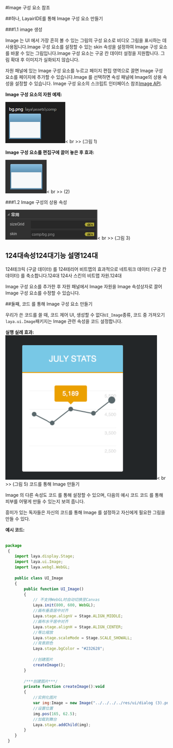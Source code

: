#Image 구성 요소 참조



##하나, LayairIDE를 통해 Image 구성 요소 만들기

###1.1 image 생성

Image 는 UI 에서 가장 흔히 볼 수 있는 그림의 구성 요소로 비디오 그림을 표시하는 데 사용됩니다.Image 구성 요소를 설정할 수 있는 skin 속성을 설정하여 Image 구성 요소를 바꿀 수 있는 그림입니다.Image 구성 요소는 구궁 칸 데이터 설정을 지원합니다. 그림 확대 후 이미지가 실화되지 않습니다.

자원 패널에 있는 Image 구성 요소를 누르고 페이지 편집 영역으로 끌면 Image 구성 요소를 페이지에 추가할 수 있습니다.Image 를 선택하면 속성 패널에 Image의 상용 속성을 설정할 수 있습니다.
Image 구성 요소의 스크립트 인터페이스 참조[Image API](http://layaair.ldc.layabox.com/api/index.html?category=Core&class=laya.ui.Image).

​**Image 구성 요소의 자원 예제:**

​![图片0.png](img/1.png)< br >>
(그림 1)

​**Image 구성 요소를 편집구에 끌어 놓은 후 효과:**

​![图片0.png](img/2.png)< br >>
(2)

###1.2 Image 구성의 상용 속성

​![图片0.png](img/3.png)< br >>
(그림 3)

124대**속성**124대**기능 설명**124대
--------------------------------------------------------------------------------------------------------------------------------------------------------------------------------------
124테크릭 (구글 데이터) 를 124테리어 비트맵의 효과적으로 네트워크 데이터 (구궁 칸 데이터) 를 축소합니다.124대
124사 스킨의 비트맵 자원.124대

Image 구성 요소를 추가한 후 자원 패널에서 Image 자원을 Image 속성상자로 끌어 Image 구성 요소를 수정할 수 있습니다.

##둘째, 코드 를 통해 Image 구성 요소 만들기

우리가 쓴 코드를 쓸 때, 코드 제어 UI, 생성할 수 없다`UI_Image`종류, 코드 중 가져오기`laya.ui.Image`패키지는 Image 관련 속성을 코드 설정합니다.

**실행 실례 효과:**
​![5](img/4.png)< br >>
(그림 5) 코드를 통해 Image 만들기

Image 의 다른 속성도 코드 를 통해 설정할 수 있으며, 다음의 예시 코드 코드 를 통해 피부를 어떻게 만들 수 있는지 보여 줍니다.

흥미가 있는 독자들은 자신의 코드를 통해 Image 를 설정하고 자신에게 필요한 그림을 만들 수 있다.

**예시 코드:**


```javascript

package
 {
	import laya.display.Stage;
	import laya.ui.Image;
	import laya.webgl.WebGL;
	
	public class UI_Image
	{
		public function UI_Image()
		{
			// 不支持WebGL时自动切换至Canvas
			Laya.init(800, 600, WebGL);
			//画布垂直居中对齐
			Laya.stage.alignV = Stage.ALIGN_MIDDLE;
			//画布水平居中对齐
			Laya.stage.alignH = Stage.ALIGN_CENTER;
			//等比缩放
			Laya.stage.scaleMode = Stage.SCALE_SHOWALL;
			//背景颜色
			Laya.stage.bgColor = "#232628";

			//创建图片
			createImage();			
		}

		/***创建图片***/
		private function createImage():void
		{
			//实例化图片
			var img:Image = new Image("../../../../res/ui/dialog (3).png");
			//设置位置
			img.pos(165, 62.5);
			//加载到舞台
			Laya.stage.addChild(img);
		}
	}
 }
```


